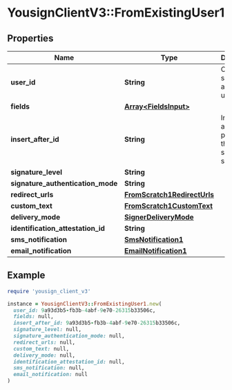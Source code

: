 # YousignClientV3::FromExistingUser1

## Properties

| Name | Type | Description | Notes |
| ---- | ---- | ----------- | ----- |
| **user_id** | **String** | Create signer from an existing user |  |
| **fields** | [**Array&lt;FieldsInput&gt;**](FieldsInput.md) |  | [optional] |
| **insert_after_id** | **String** | Insert just after the position of the specified signer id | [optional] |
| **signature_level** | **String** |  |  |
| **signature_authentication_mode** | **String** |  | [optional] |
| **redirect_urls** | [**FromScratch1RedirectUrls**](FromScratch1RedirectUrls.md) |  | [optional] |
| **custom_text** | [**FromScratch1CustomText**](FromScratch1CustomText.md) |  | [optional] |
| **delivery_mode** | [**SignerDeliveryMode**](SignerDeliveryMode.md) |  | [optional] |
| **identification_attestation_id** | **String** |  | [optional] |
| **sms_notification** | [**SmsNotification1**](SmsNotification1.md) |  | [optional] |
| **email_notification** | [**EmailNotification1**](EmailNotification1.md) |  | [optional] |

## Example

```ruby
require 'yousign_client_v3'

instance = YousignClientV3::FromExistingUser1.new(
  user_id: 9a93d3b5-fb3b-4abf-9e70-26315b33506c,
  fields: null,
  insert_after_id: 9a93d3b5-fb3b-4abf-9e70-26315b33506c,
  signature_level: null,
  signature_authentication_mode: null,
  redirect_urls: null,
  custom_text: null,
  delivery_mode: null,
  identification_attestation_id: null,
  sms_notification: null,
  email_notification: null
)
```

